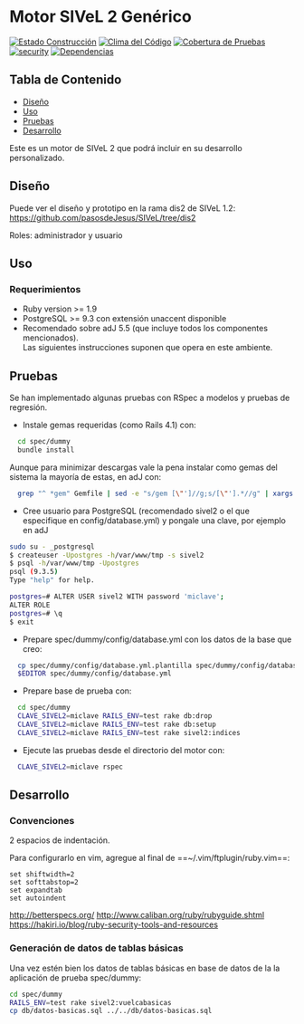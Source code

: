 # Motor SIVeL 2 Genérico
[![Estado Construcción](https://api.travis-ci.org/pasosdeJesus/sivel2_gen.svg?branch=master)](https://travis-ci.org/pasosdeJesus/sivel2_gen) [![Clima del Código](https://codeclimate.com/github/pasosdeJesus/sivel2_gen/badges/gpa.svg)](https://codeclimate.com/github/pasosdeJesus/sivel2_gen) [![Cobertura de Pruebas](https://codeclimate.com/github/pasosdeJesus/sivel2_gen/badges/coverage.svg)](https://codeclimate.com/github/pasosdeJesus/sivel2_gen) [![security](https://hakiri.io/github/pasosdeJesus/sivel2_gen/master.svg)](https://hakiri.io/github/pasosdeJesus/sivel2_gen/master) [![Dependencias](https://gemnasium.com/pasosdeJesus/sivel2_gen.svg)](https://gemnasium.com/pasosdeJesus/sivel2_gen) 

## Tabla de Contenido
* [Diseño](#diseño)
* [Uso](#uso)
* [Pruebas](#pruebas)
* [Desarrollo](#pruebas)

Este es un motor de SIVeL 2 que podrá incluir en su desarrollo personalizado.

## Diseño

Puede ver el diseño y prototipo en la rama dis2 de SIVeL 1.2:
https://github.com/pasosdeJesus/SIVeL/tree/dis2

Roles: administrador y usuario

## Uso

### Requerimientos
* Ruby version >= 1.9
* PostgreSQL >= 9.3 con extensión unaccent disponible
* Recomendado sobre adJ 5.5 (que incluye todos los componentes mencionados).  
  Las siguientes instrucciones suponen que opera en este ambiente.

## Pruebas
Se han implementado algunas pruebas con RSpec a modelos y pruebas de regresión.

* Instale gemas requeridas (como Rails 4.1) con:
``` sh
  cd spec/dummy
  bundle install
```
Aunque para minimizar descargas vale la pena instalar como gemas del
sistema la mayoría de estas, en adJ con:
```sh
  grep "^ *gem" Gemfile | sed -e "s/gem [\"']//g;s/[\"'].*//g" | xargs sudo NOKOGIRI_USE_SYSTEM_LIBRARIES=1 make=gmake gem install
```
* Cree usuario para PostgreSQL (recomendado sivel2 o el que especifique en config/database.yml) 
  y pongale una clave, por ejemplo en adJ
```sh
sudo su - _postgresql
$ createuser -Upostgres -h/var/www/tmp -s sivel2
$ psql -h/var/www/tmp -Upostgres
psql (9.3.5)
Type "help" for help.

postgres=# ALTER USER sivel2 WITH password 'miclave';
ALTER ROLE
postgres=# \q
$ exit
```
* Prepare spec/dummy/config/database.yml con los datos de la base que creo:
```sh
  cp spec/dummy/config/database.yml.plantilla spec/dummy/config/database.yml
  $EDITOR spec/dummy/config/database.yml
```
* Prepare base de prueba con:
``` sh
  cd spec/dummy
  CLAVE_SIVEL2=miclave RAILS_ENV=test rake db:drop
  CLAVE_SIVEL2=miclave RAILS_ENV=test rake db:setup
  CLAVE_SIVEL2=miclave RAILS_ENV=test rake sivel2:indices
```
* Ejecute las pruebas desde el directorio del motor con:
```sh
  CLAVE_SIVEL2=miclave rspec
```

## Desarrollo

### Convenciones

2 espacios de indentación.

Para configurarlo en vim, agregue al final de ==~/.vim/ftplugin/ruby.vim==:
``` vim
set shiftwidth=2
set softtabstop=2
set expandtab
set autoindent
```

http://betterspecs.org/
http://www.caliban.org/ruby/rubyguide.shtml
https://hakiri.io/blog/ruby-security-tools-and-resources

### Generación de datos de tablas básicas

Una vez estén bien los datos de tablas básicas en base de datos de la
la aplicación de  prueba spec/dummy:
```sh
cd spec/dummy
RAILS_ENV=test rake sivel2:vuelcabasicas
cp db/datos-basicas.sql ../../db/datos-basicas.sql
```

